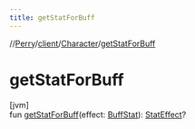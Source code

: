 ```yaml
---
title: getStatForBuff
---
```

//[Perry](../../../index.html)/[client](../index.html)/[Character](index.html)/[getStatForBuff](get-stat-for-buff.html)



# getStatForBuff



[jvm]\
fun [getStatForBuff](get-stat-for-buff.html)(effect: [BuffStat](../-buff-stat/index.html)): [StatEffect](../../server/-stat-effect/index.html)?





